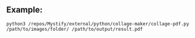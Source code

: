 Example:
------
```
python3 /repos/Mystify/external/python/collage-maker/collage-pdf.py /path/to/images/folder/ /path/to/output/result.pdf
```